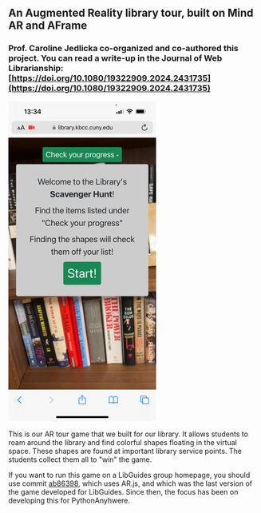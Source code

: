 ## An Augmented Reality library tour, built on Mind AR and AFrame ##

### Prof. Caroline Jedlicka co-organized and co-authored this project. You can read a write-up in the Journal of Web Librarianship: [https://doi.org/10.1080/19322909.2024.2431735](https://doi.org/10.1080/19322909.2024.2431735)

![Screenshot of the application](img/screenshot.png?raw=True)

This is our AR tour game that we built for our library. It allows students to roam around the library and find colorful shapes floating in the virtual space. These shapes are found at important library service points. The students collect them all to "win" the game.

If you want to run this game on a LibGuides group homepage, you should use commit [ab86398](https://github.com/MarkEEaton/ar-scavenger-hunt/tree/ab8639815cc5daf3989ec9769d132519b58256df), which uses AR.js, and which was the last version of the game developed for LibGuides. Since then, the focus has been on developing this for PythonAnyhwere.
